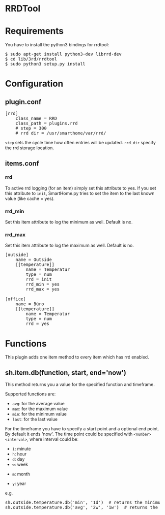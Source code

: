 # RRDTool

Requirements
============
You have to install the python3 bindings for rrdtool:
<pre>$ sudo apt-get install python3-dev librrd-dev
$ cd lib/3rd/rrdtool
$ sudo python3 setup.py install</pre>

Configuration
=============

plugin.conf
-----------
<pre>
[rrd]
    class_name = RRD
    class_path = plugins.rrd
    # step = 300
    # rrd_dir = /usr/smarthome/var/rrd/
</pre>

`step` sets the cycle time how often entries will be updated.
`rrd_dir` specify the rrd storage location.

items.conf
--------------

### rrd
To active rrd logging (for an item) simply set this attribute to yes.
If you set this attribute to `init`, SmartHome.py tries to set the item to the last known value (like cache = yes).

### rrd_min
Set this item attribute to log the minimum as well. Default is no.

### rrd_max
Set this item attribute to log the maximum as well. Default is no.

<pre>
[outside]
    name = Outside
    [[temperature]]
        name = Temperatur
        type = num
        rrd = init
        rrd_min = yes
        rrd_max = yes

[office]
    name = Büro
    [[temperature]]
        name = Temperatur
        type = num
        rrd = yes
</pre>

# Functions
This plugin adds one item method to every item which has rrd enabled.

## sh.item.db(function, start, end='now')
This method returns you a value for the specified function and timeframe.

Supported functions are:

   * `avg`: for the average value
   * `max`: for the maximum value
   * `min`: for the minimum value
   * `last`: for the last value

For the timeframe you have to specify a start point and a optional end point. By default it ends 'now'.
The time point could be specified with `<number><interval>`, where interval could be:

   * `i`: minute
   * `h`: hour
   * `d`: day
   * `w`: week
   + `m`: month
   * `y`: year

e.g.
<pre>
sh.outside.temperature.db('min', '1d')  # returns the minimum temperature within the last day
sh.outside.temperature.db('avg', '2w', '1w')  # returns the average temperature of the week before last week
</pre>

